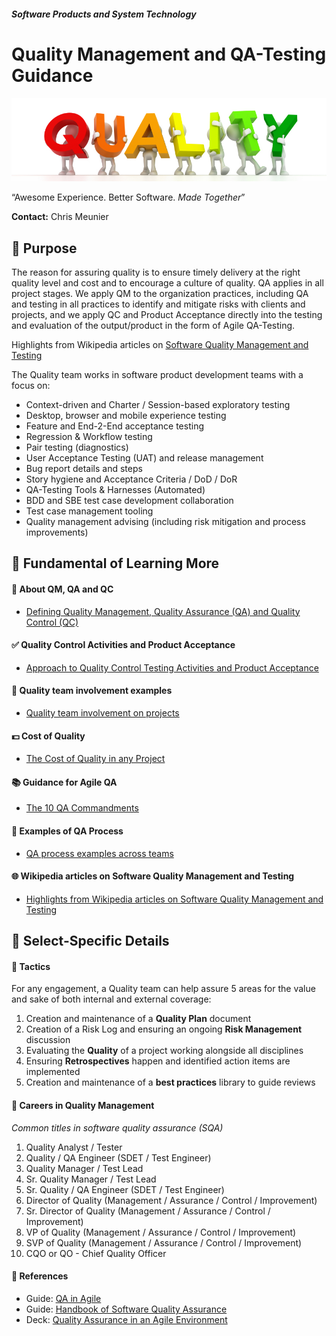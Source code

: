 #### _Software Products and System Technology_
# Quality Management and QA-Testing Guidance

![Teamwork](images/quality_team.jpg)

“Awesome Experience. Better Software. _Made Together_”

**Contact:** Chris Meunier

## :round_pushpin: Purpose

The reason for assuring quality is to
ensure timely delivery at the right quality level
and cost and to encourage a culture of quality.
QA applies in all project stages.
We apply QM to the organization practices, including QA and testing in
all practices to identify and mitigate risks with clients and projects,
and we apply QC and Product Acceptance directly into
the testing and evaluation of the output/product in the form of Agile QA-Testing.

Highlights from Wikipedia articles on [Software Quality Management and Testing](quality_wiki.md)

The Quality team works in software product development teams with a focus on:

- Context-driven and Charter / Session-based exploratory testing
- Desktop, browser and mobile experience testing
- Feature and End-2-End acceptance testing
- Regression & Workflow testing
- Pair testing (diagnostics)
- User Acceptance Testing (UAT) and release management
- Bug report details and steps
- Story hygiene and Acceptance Criteria / DoD / DoR
- QA-Testing Tools & Harnesses (Automated)
- BDD and SBE test case development collaboration
- Test case management tooling
- Quality management advising (including risk mitigation and process improvements)

## :key: Fundamental of Learning More

#### :open_file_folder: About QM, QA and QC
- [Defining Quality Management, Quality Assurance (QA) and Quality Control (QC)](qm_qa_qc.md)

#### :white_check_mark: Quality Control Activities and Product Acceptance
- [Approach to Quality Control Testing Activities and Product Acceptance](qc_product_acceptance.md)

#### :card_index: Quality team involvement examples
- [Quality team involvement on projects](team_examples.md)

#### :dollar: Cost of Quality
- [The Cost of Quality in any Project](cost_of_quality.md)

#### :books: Guidance for Agile QA
- [The 10 QA Commandments](10_commandments.md)

#### :notebook: Examples of QA Process
- [QA process examples across teams](qaprocess.md)

#### :globe_with_meridians: Wikipedia articles on Software Quality Management and Testing
- [Highlights from Wikipedia articles on Software Quality Management and Testing](quality_wiki.md)

## :page_with_curl: Select-Specific Details

#### :pencil: Tactics

For any engagement, a Quality team can help assure 5 areas
for the value and sake of both internal and external coverage:

1. Creation and maintenance of a **Quality Plan** document
2. Creation of a Risk Log and ensuring an ongoing **Risk Management** discussion
3. Evaluating the **Quality** of a project working alongside all disciplines
4. Ensuring **Retrospectives** happen and identified action items are implemented
5. Creation and maintenance of a **best practices** library to guide reviews

#### :rocket: Careers in Quality Management

_Common titles in software quality assurance (SQA)_
1. Quality Analyst / Tester
2. Quality / QA Engineer (SDET / Test Engineer)
3. Quality Manager / Test Lead
4. Sr. Quality Manager / Test Lead
5. Sr. Quality / QA Engineer (SDET / Test Engineer)
6. Director of Quality (Management / Assurance / Control / Improvement)
7. Sr. Director of Quality (Management / Assurance / Control / Improvement)
8. VP of Quality (Management / Assurance / Control / Improvement)
9. SVP of Quality (Management / Assurance / Control / Improvement)
10. CQO or QO - Chief Quality Officer

#### :green_book: References
- Guide: [QA in Agile](http://www.intelliware.com/qa-in-an-agile-environment/)
- Guide: [Handbook of Software Quality Assurance](https://www.amazon.com/Handbook-Software-Quality-Assurance-Fourth/dp/1596931868)
- Deck: [Quality Assurance in an Agile Environment](http://c-spin.net/2010/cspin201001eMids_QA_in_Agile.pdf)
